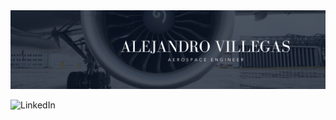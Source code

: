 <div id="header" align="center">
  <img decoding="async" src="Portada.png" width="800"/>
</div>

![LinkedIn](https://img.shields.io/badge/linkedin-%230077B5.svg?style=for-the-badge&logo=linkedin&logoColor=white)
